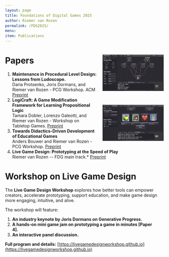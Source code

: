 ```yaml
---
layout: page
title: Foundations of Digital Games 2025
author: Riemer van Rozen
permalink: /FDG2025/
menu:
item: Publications
---
```

<div style="width: 40%; float: right;">
  <div style="width: 100%; padding: 20px;">
    <a href="https://vrozen.github.io/Vie">
      <img src="/assets/Fig12_Mechanics.jpg">
    </a>
  </div>
  <div style="width: 100%; padding: 20px;">
    <a href="https://vrozen.github.io/Vie">
      <img src="/assets/Fig13_UI_Design.jpg">
    </a>
  </div>
</div>

# Papers
1. **Maintenance in Procedural Level Design: Lessons from Ludoscope.**<br>Daria Protsenko, Joris Dormans, and Riemer van Rozen - PCG Workshop. ACM [Preprint](https://pcgworkshop.com/archive/protsenko2025maintenance.pdf)
2. **LogiCraft: A Game Modification Framework for Learning Propositional Logic**<br>Tamara Dobler, Lorenzo Galeotti, and Riemer van Rozen - Workshop on Tabletop Games. [Preprint](https://tabletopgamesworkshop.org/papers/logicraft_a_game_modification_framework_for_learning_propositional_logic.pdf)
3. **Towards Didactics-Driven Development of Educational Games**<br>Anders Bouwer and Riemer van Rozen - PCG Workshop. [Preprint](https://pcgworkshop.com/archive/bouwer2025didactics.pdf)
4. **Live Game Design: Prototyping at the Speed of Play**<br>Riemer van Rozen -- FDG main track.* [Preprint](assets/papers/FDG2025_LiveGameDesign_preprint.pdf)

# Workshop on Live Game Design
The **Live Game Design Workshop** explores how better tools can empower creators, accelerate prototyping, support education, and make game design more engaging, intuitive, and alive.

The workshop will feature:
1. **An industry keynote by Joris Dormans on Generative Progress.**
2. **A hands-on mini game jam on prototyping a game in minutes [Paper 4].**
3. **An interactive panel discussion.**

**Full program and details:** [https://livegamedesignworkshop.github.io](https://livegamedesignworkshop.github.io)
